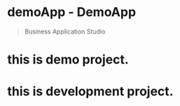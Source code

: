 # demoApp - DemoApp
> Business Application Studio 
# this is demo project.
# this is development project.
